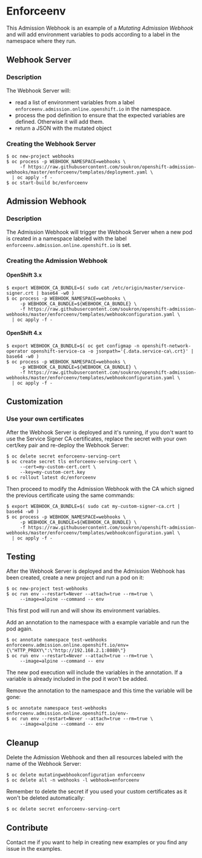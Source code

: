 # Enforceenv
This Admission Webhook is an example of a _Mutating Admission Webhook_ and will add environment variables to pods according to a label in the namespace where they run.

## Webhook Server
### Description
The Webhook Server will:
- read a list of environment variables from a label `enforceenv.admission.online.openshift.io` in the namespace.
- process the pod definition to ensure that the expected variables are defined. Otherwise it will add them.
- return a JSON with the mutated object

### Creating the Webhook Server
~~~
$ oc new-project webhooks
$ oc process -p WEBHOOK_NAMESPACE=webhooks \
     -f https://raw.githubusercontent.com/soukron/openshift-admission-webhooks/master/enforceenv/templates/deployment.yaml \
  | oc apply -f -
$ oc start-build bc/enforceenv
~~~

## Admission Webhook
### Description
The Admission Webhook will trigger the Webhook Server when a new pod is created in a namespace labeled with the label `enforceenv.admission.online.openshift.io` is set.

### Creating the Admission Webhook
#### OpenShift 3.x
~~~
$ export WEBHOOK_CA_BUNDLE=$( sudo cat /etc/origin/master/service-signer.crt | base64 -w0 )
$ oc process -p WEBHOOK_NAMESPACE=webhooks \
     -p WEBHOOK_CA_BUNDLE=${WEBHOOK_CA_BUNDLE} \
     -f https://raw.githubusercontent.com/soukron/openshift-admission-webhooks/master/enforceenv/templates/webhookconfiguration.yaml \
  | oc apply -f -
~~~

#### OpenShift 4.x
~~~
$ export WEBHOOK_CA_BUNDLE=$( oc get configmap -n openshift-network-operator openshift-service-ca -o jsonpath='{.data.service-ca\.crt}' | base64 -w0 )
$ oc process -p WEBHOOK_NAMESPACE=webhooks \
     -p WEBHOOK_CA_BUNDLE=${WEBHOOK_CA_BUNDLE} \
     -f https://raw.githubusercontent.com/soukron/openshift-admission-webhooks/master/enforceenv/templates/webhookconfiguration.yaml \
  | oc apply -f -
~~~

## Customization
### Use your own certificates
After the Webhook Server is deployed and it's running, if you don't want to use the Service Signer CA certificates, replace the secret with your own cert/key pair and re-deploy the Webhook Server:
~~~
$ oc delete secret enforceenv-serving-cert
$ oc create secret tls enforceenv-serving-cert \
     --cert=my-custom-cert.cert \
     --key=my-custom-cert.key
$ oc rollout latest dc/enforceenv
~~~

Then proceed to modify the Admission Webhook with the CA which signed the previous certificate using the same commands:
~~~
$ export WEBHOOK_CA_BUNDLE=$( sudo cat my-custom-signer-ca.crt | base64 -w0 )
$ oc process -p WEBHOOK_NAMESPACE=webhooks \
     -p WEBHOOK_CA_BUNDLE=${WEBHOOK_CA_BUNDLE} \
     -f https://raw.githubusercontent.com/soukron/openshift-admission-webhooks/master/enforceenv/templates/webhookconfiguration.yaml \
  | oc apply -f -
~~~

## Testing
After the Webhook Server is deployed and the Admission Webhook has been created, create a new project and run a pod on it:
~~~
$ oc new-project test-webhooks
$ oc run env --restart=Never --attach=true --rm=true \
     --image=alpine --command -- env
~~~
This first pod will run and will show its environment variables.

Add an annotation to the namespace with a example variable and run the pod again.
~~~
$ oc annotate namespace test-webhooks enforceenv.admission.online.openshift.io/env={\"HTTP_PROXY\":\"http://192.168.2.1:8080\"}
$ oc run env --restart=Never --attach=true --rm=true \
     --image=alpine --command -- env
~~~

The new pod execution will include the variables in the annotation. If a variable is already included in the pod it won't be added.

Remove the annotation to the namespace and this time the variable will be gone:
~~~
$ oc annotate namespace test-webhooks enforceenv.admission.online.openshift.io/env-
$ oc run env --restart=Never --attach=true --rm=true \
     --image=alpine --command -- env
~~~

## Cleanup
Delete the Admission Webhook and then all resources labeled with the name of the Webhook Server:
~~~
$ oc delete mutatingwebhookconfiguration enforceenv
$ oc delete all -n webhooks -l webhook=enforceenv
~~~

Remember to delete the secret if you used your custom certificates as it won't be deleted automatically:
~~~
$ oc delete secret enforceenv-serving-cert
~~~

## Contribute
Contact me if you want to help in creating new examples or you find any issue in the examples.
